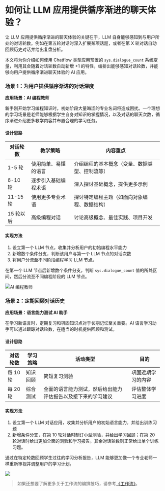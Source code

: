 # 如何让 LLM 应用提供循序渐进的聊天体验？

让 LLM 应用提供循序渐进的聊天体验的关键在于，LLM 自身能够感知到与用户所处的对话轮数。例如在第五轮对话时深入扩展某项话题，或者在第 X 轮对话自动回顾历史对话并给出复盘分析。

本文将为你介绍如何使用 Chatflow 类型应用预置的 `sys.dialogue_count` 系统变量，利用其会随着对话轮数自动新增 +1 的特性，编排出能够感知对话轮数，并能够向用户提供循序渐进聊天体验的 AI 应用。

### 场景 1：为用户提供循序渐进的对话深度

**应用场景：AI 编程教师**

新手刚开始学习编程知识时，初始阶段大量晦涩的专业名词将造成困扰。一个理想的学习场景是老师能够根据学生自身对知识的掌握情况，以及对话的聊天次数，循序渐进介绍更多教学内容并布置合理的学习任务。

#### 设计思路

| 对话轮数    | 教学策略       | 内容重点                    |
| ------- | ---------- | ----------------------- |
| 1-5 轮   | 使用简单、易懂的语言 | 介绍编程的基本概念（变量、数据类型、控制流等） |
| 6-10 轮  | 逐步引入基础编程术语 | 深入探讨基础概念，提供更多示例         |
| 11-15 轮 | 使用更多专业术语   | 探讨特定编程主题（如面向对象编程、数据结构）  |
| 15 轮以后  | 高级编程对话     | 讨论高级概念、最佳实践、项目开发        |

#### 实现方法

1. 设立第一个 LLM 节点，收集并分析用户的初始编程水平能力
2. 新增数个条件分支，判断该用户与第一个 LLM 节点的对话次数
3. 将用户分流至不同阶段编程学习 LLM 节点。

在第一个 LLM 节点后新增数个条件分支，判断 `sys.dialogue_count` 值的所处区间，然后分流至不同编程阶段的 LLM 节点。

![AI 编程教师](https://assets-docs.dify.ai/2025/01/27d15ae4fcec99e1d31403efbe8a1b53.png)

### 场景 2：定期回顾对话历史

**应用场景：语言能力测试 AI 助手**

在学习新语言时，定期复习和巩固知识点对于长期记忆至关重要。AI 语言学习助手可以通过跟踪对话轮数，在适当的时机提供回顾和测试。

#### 设计思路

| 对话轮数   | 学习策略 | 活动类型                           | 目的        |
| ------ | ---- | ------------------------------ | --------- |
| 每 10 轮 | 知识回顾 | 简短复习测验                         | 巩固近期学习的内容 |
| 每 20 轮 | 综合测试 | 全面的语言能力测试，然后给出能力评估报告以及接下来的学习建议 | 评估整体学习进度  |

#### 实现方法

1. 设立第一个 LLM 对话应用，收集并分析用户的初始语言能力，并给出训练习题
2. 新增条件分支，在第 10 轮对话时制订小型测验，并给出学习回顾；在第 20 轮对话时给出更加全面的测验和学习报告。其余对话轮数则正常给出单个训练习题。

通过在特定轮数回顾学生过往的学习分析报告，LLM 能够更加像一个专业老师一样重新审视并调整用户的学习计划。

![](https://assets-docs.dify.ai/2025/01/3b99ffe6ee3425789fc08da0f267afa0.png)

> 如果还想要了解更多关于工作流的编排技巧，请参考[《工作流》](https://docs.dify.ai/v/zh-hans/guides/workflow)。
